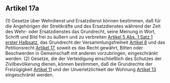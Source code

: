 ## Artikel 17a

(1) Gesetze über Wehrdienst und Ersatzdienst können bestimmen, daß für die Angehörigen der Streitkräfte und des Ersatzdienstes während der Zeit des Wehr- oder Ersatzdienstes das Grundrecht, seine Meinung in Wort, Schrift und Bild frei zu äußern und zu verbreiten [Artikel 5 Abs. 1 Satz 1 erster Halbsatz](#artikel-5), das Grundrecht der Versammlungsfreiheit [Artikel 8](#artikel-8) und das Petitionsrecht [Artikel 17](#artikel-17), soweit es das Recht gewährt, Bitten oder Beschwerden in Gemeinschaft mit anderen vorzubringen, eingeschränkt werden.
(2) Gesetze, die der Verteidigung einschließlich des Schutzes der Zivilbevölkerung dienen, können bestimmen, daß die Grundrechte der Freizügigkeit [Artikel 11](#artikel-11) und der Unverletzlichkeit der Wohnung [Artikel 13](#artikel-13) eingeschränkt werden.

